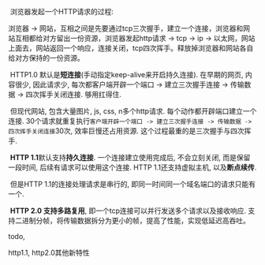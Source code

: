 

​		浏览器发起一个HTTP请求的过程:

浏览器 -> 网站，互相之间是先要通过tcp三次握手，建立一个连接，浏览器和网站互相都给对方留出一份资源，浏览器发起http请求 -> tcp -> ip -> 以太网，网站上面去，网站返回一个响应，连接关闭，tcp四次挥手。释放掉浏览器和网站各自给对方保持的一份资源。



​		HTTP1.0 默认是**短连接**(手动指定keep-alive来开启持久连接).  在早期的网页, 内容很少, 因此请求少, 每次都客户端开辟一个端口 -> 建立三次握手连接 -> 传输数据 -> 四次挥手关闭连接. 够用扛得住.

​		但现代网站, 包含大量图片, js, css, n多个http请求.  每个动作都开辟端口建立一个连接.  30个请求就重复执行`客户端开辟一个端口 -> 建立三次握手连接 -> 传输数据 -> 四次挥手关闭连接`30次, 效率巨慢还占用资源.  这个过程最重的是三次握手与四次挥手. 

​		**HTTP 1.1**默认支持**持久连接**. 一个连接建立使用完成后, 不会立刻关闭, 而是保留一段时间, 后续有请求可以使用这个连接. HTTP 1.1还支持虚拟主机, 以及**断点续传**. 

​		但是HTTP 1.1的连接处理请求是串行的, 即同一时间同一个域名端口的请求只能有一个. 

​		**HTTP 2.0 支持多路复用**, 即一个tcp连接可以并行发送多个请求以及接收响应. 支持二进制分帧，将传输数据拆分为更小的帧，提高了性能，实现低延迟高吞吐。



todo, 

http1.1, http2.0其他新特性